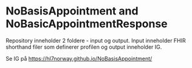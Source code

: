 # NoBasisAppointment and NoBasicAppointmentResponse
Repository inneholder 2 foldere - input og output.
Input inneholder FHIR shorthand filer som definerer profilen og output inneholder IG. 

Se IG på <https://hl7norway.github.io/NoBasisAppointment/>



